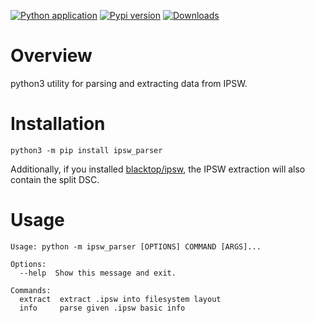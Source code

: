 [![Python application](https://github.com/doronz88/ipsw_parser/workflows/Python%20application/badge.svg)](https://github.com/doronz88/ipsw_parser/actions/workflows/python-app.yml "Python application action")
[![Pypi version](https://img.shields.io/pypi/v/ipsw_parser.svg)](https://pypi.org/project/ipsw_parser/ "PyPi package")
[![Downloads](https://static.pepy.tech/personalized-badge/ipsw_parser?period=total&units=none&left_color=grey&right_color=blue&left_text=Downloads)](https://pepy.tech/project/ipsw_parser)

# Overview

python3 utility for parsing and extracting data from IPSW.

# Installation

```shell
python3 -m pip install ipsw_parser
```

Additionally, if you installed [blacktop/ipsw](https://github.com/blacktop/ipsw), the IPSW extraction will also contain
the split DSC.

# Usage

```
Usage: python -m ipsw_parser [OPTIONS] COMMAND [ARGS]...

Options:
  --help  Show this message and exit.

Commands:
  extract  extract .ipsw into filesystem layout
  info     parse given .ipsw basic info
```
